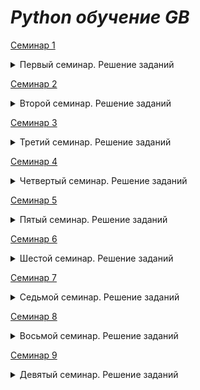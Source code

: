 # **_Python обучение GB_**

[Семинар 1](https://github.com/DaniyalAhunov/PythonLesson/tree/main/Seminar1)
<details><summary>Первый семинар. Решение заданий</summary> 

  1. Напишите программу, которая принимает на вход цифру, обозначающую день недели, и проверяет, является ли этот день выходным.
  Пример:
  - 6 -> да
  - 7 -> да
  - 1 -> нет
  
  2. Напишите программу для. проверки истинности утверждения ¬(X ⋁ Y ⋁ Z) = ¬X ⋀ ¬Y ⋀ ¬Z для всех значений предикат. Где Х,Y,Z = 0 и 1
  
  3. Напишите программу, которая принимает на вход координаты точки (X и Y), причём X ≠ 0 и Y ≠ 0 и выдаёт номер четверти плоскости, в которой находится эта точка (или на какой оси она находится).
  Пример:
  - x=34; y=-30 -> 4
  - x=2; y=4-> 1
  - x=-34; y=-30 -> 3
  
  4. Напишите программу, которая по заданному номеру четверти, показывает диапазон возможных координат точек в этой четверти (x и y)
  
  5. Напишите программу, которая принимает на вход координаты двух точек и находит расстояние между ними в 2D пространстве.
Пример:
  - A (3,6); B (2,1) -> 5,09
  - A (7,-5); B (1,-1) -> 7,21
</details>

[Семинар 2](https://github.com/DaniyalAhunov/PythonLesson/tree/main/Seminar2)  
<details><summary>Второй семинар. Решение заданий</summary>

1. Напишите программу, которая принимает на вход вещественное число и показывает сумму его цифр.
Пример:
  - 0,56 -> 11
  
2. Напишите программу, которая принимает на вход число N и выдает набор произведений чисел от 1 до N.
Пример:
  - пусть N = 4, тогда [ 1, 2, 6, 24 ] (1, 1*2, 1*2*3, 1*2*3*4)
  
3.  Задайте список из k чисел последовательности (1 + 1\k)^k и выведите на экран их сумму.

4. Задайте список из N элементов, заполненных числами из промежутка [-N, N].
Найдите произведение элементов на указанных пользователем через пробел позициях.

5. Реализуйте алгоритм перемешивания списка.
</details>

[Семинар 3](https://github.com/DaniyalAhunov/PythonLesson/tree/main/Seminar3)
<details><summary>Третий семинар. Решение заданий</summary>

1. Задайте список из нескольких чисел. Напишите программу, которая найдёт сумму элементов списка, стоящих на нечётной позиции.
Пример:
  - [2, 3, 5, 9, 3] -> на нечётных индексы элементы 3 и 9, ответ: 12

2. Напишите программу, которая найдёт произведение пар чисел списка. Парой считаем первый и последний элемент,
второй и предпоследний и т.д.
Пример:
  - [2, 3, 4, 5, 6] => [12, 15, 16];
  - [2, 3, 5, 6] => [12, 15]
  
  3. Задайте список из вещественных чисел. Напишите программу, которая найдёт разницу между максимальным и минимальным значением дробной части элементов.
Пример:
  - [1.1, 1.2, 3.1, 10.01] => 0.19

4. Напишите программу, которая будет преобразовывать десятичное число в двоичное (без встроенных функций).
Пример:
  - 45 -> 101101
  - 3 -> 11
  - 2 -> 10

5. Задайте число. Составьте список чисел Фибоначчи,
 в том числе для отрицательных индексов.
Пример:

  - для k = 8 список будет выглядеть так: 
   [-21 ,13, -8, 5, −3, 2, −1, 1, 0, 1, 1, 2, 3, 5, 8, 13, 21]
</details>

[Семинар 4](https://github.com/DaniyalAhunov/PythonLesson/tree/main/Seminar4)
<details><summary> Четвертый семинар. Решение заданий</summary>

1. Вычислить число c заданной точностью *d*
Пример:
  - при $d = 0.001, π = 3.141

2. Задайте натуральное число N. Напишите программу, 
которая составит список простых множителей числа N.
Пример:
  "20" -> [2, 2, 5]

3. Задайте последовательность чисел. Напишите программу, которая выведет список 
неповторяющихся элементов исходной последовательности.
Пример:
  [1, 1, 2, 3, 4, 5, 5] -> [2, 3, 4]

4. Задана натуральная степень k. Сформировать случайным образом список коэффициентов
(значения от 0 до 100) многочлена и записать в файл многочлен степени k.
Пример: 
  k=2 => 2*x² + 4*x + 5 = 0 или x² + 5 = 0 или 10*x² = 0

5. Даны два файла, в каждом из которых находится запись многочлена.
Задача - сформировать файл, содержащий сумму многочленов.
</details>

[Семинар 5](https://github.com/DaniyalAhunov/PythonLesson/tree/main/Seminar5)
<details><summary> Пятый семинар. Решение заданий</summary>

1. Напишите программу, удаляющую из текста все слова, содержащие ""абв"".

2. Создайте программу для игры с конфетами человек против человека.
  Условие задачи: 
  На столе лежит 2021 конфета. Играют два игрока делая ход друг после друга.
  Первый ход определяется жеребьёвкой. За один ход можно забрать не более чем 28 конфет. 
  Все конфеты оппонента достаются сделавшему последний ход. 
  Сколько конфет нужно взять первому игроку, чтобы забрать все конфеты у своего конкурента?
    a) Добавьте игру против бота
    b) Подумайте как наделить бота ""интеллектом""

3. Создайте программу для игры в ""Крестики-нолики"" с интерфейсом

4. Реализуйте RLE алгоритм: реализуйте модуль сжатия и восстановления данных.
Входные и выходные данные хранятся в отдельных текстовых файлах.
</details>

[Семинар 6](https://github.com/DaniyalAhunov/PythonLesson/tree/main/Seminar6)
<details><summary> Шестой семинар. Решение заданий</summary>

Задание на все файлы:

  Задача: предложить улучшения кода для уже решённых задач (3-5 задач):
  С помощью использования **лямбд, filter, map, zip, enumerate, list comprehension
</details>


[Семинар 7](https://github.com/DaniyalAhunov/PythonLesson/tree/main/Seminar7)
<details><summary> Седьмой семинар. Решение заданий</summary>

Задание в группах: 

  Создать телефонный справочник с возможностью импорта и экспорта данных в нескольких форматах.
</details>



[Семинар 8](https://github.com/DaniyalAhunov/PythonLesson/tree/main/Seminar8)
<details><summary> Восьмой семинар. Решение заданий</summary>

Улучшите справочник который разрабатывался в 7 семинаре:

  Добавил SQLite разобрался как проверить существует ли файл если нет то автоматически создает его с таблицей, разобрался как:

    1. Добавить в таблицу контакт

    2. Просмотреть всю таблицу или отдельно строку по поиску ID(можно и по любым другим параметрам не реализовано но знаю)   

    3. Изменить или удалить контакт
</details>

[Семинар 9](https://github.com/DaniyalAhunov/PythonLesson/tree/main/Seminar9)
<details><summary> Девятый семинар. Решение заданий</summary>

Обязательно сделать первое задание и минимум одно на выбор с 2-5.(Выполнил два задания)
1. Создайте программу для игры в ""Крестики-нолики"" при помощи виртуального окружения и PIP
2. Прогноз погоды (если найдете библиотеку)

3. Прикрутить бота к задачам с предыдущего семинара:
- Создать калькулятор для работы с рациональными и комплексными числами, организовать меню, добавив в неё систему логирования
- Создать телефонный справочник с возможностью импорта и экспорта данных в нескольких форматах.
4. Загрузчик видео с YouTube (в видео и аудио версиях)
5. Придумать бота для дискорд канала
</details>